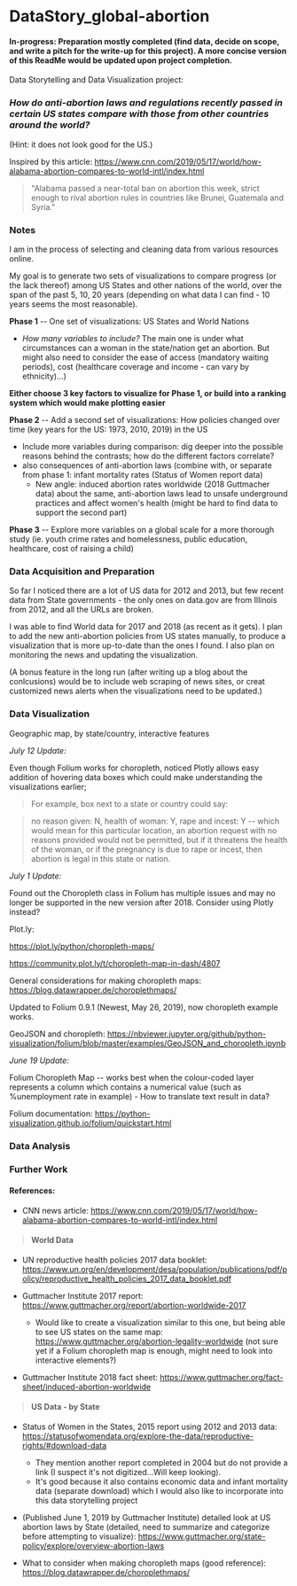 # DataStory_global-abortion

#### In-progress: Preparation mostly completed (find data, decide on scope, and write a pitch for the write-up for this project). A more concise version of this ReadMe would be updated upon project completion.

Data Storytelling and Data Visualization project: 
### *How do anti-abortion laws and regulations recently passed in certain US states compare with those from other countries around the world?* 

(Hint: it does not look good for the US.)

Inspired by this article: https://www.cnn.com/2019/05/17/world/how-alabama-abortion-compares-to-world-intl/index.html

> "Alabama passed a near-total ban on abortion this week, strict enough to rival abortion rules in countries like Brunei, Guatemala and Syria."


### Notes
I am in the process of selecting and cleaning data from various resources online. 

My goal is to generate two sets of visualizations to compare progress (or the lack thereof) among US States and other nations of the world, over the span of the past 5, 10, 20 years (depending on what data I can find - 10 years seems the most reasonable). 

**Phase 1** -- One set of visualizations: US States and World Nations
  - *How many variables to include?* The main one is under what circumstances can a woman in the state/nation get an abortion. 
  But might also need to consider the ease of access (mandatory waiting periods), cost (healthcare coverage and income - can vary by ethnicity)...) 
  
  **Either choose 3 key factors to visualize for Phase 1, or build into a ranking system which would make plotting easier**
  
**Phase 2** -- Add a second set of visualizations: How policies changed over time (key years for the US: 1973, 2010, 2019) in the US 
  - Include more variables during comparison: dig deeper into the possible reasons behind the contrasts; how do the different factors correlate? 
  - also consequences of anti-abortion laws (combine with, or separate from phase 1: infant mortality rates (Status of Women report data)
    * New angle: induced abortion rates worldwide (2018 Guttmacher data) about the same, anti-abortion laws lead to unsafe underground practices and affect women's health (might be hard to find data to support the second part)
  
**Phase 3** -- Explore more variables on a global scale for a more thorough study (ie. youth crime rates and homelessness, public education, healthcare, cost of raising a child)

### Data Acquisition and Preparation
So far I noticed there are a lot of US data for 2012 and 2013, but few recent data from State governments - the only ones on data.gov are from Illinois from 2012, and all the URLs are broken.

I was able to find World data for 2017 and 2018 (as recent as it gets). I plan to add the new anti-abortion policies from US states manually, to produce a visualization that is more up-to-date than the ones I found. I also plan on monitoring the news and updating the visualization.

  (A bonus feature in the long run (after writing up a blog about the conlcusions) would be to include web scraping of news sites, or creat customized news alerts when the visualizations need to be updated.)

### Data Visualization
Geographic map, by state/country, interactive features

*July 12 Update:*

Even though Folium works for choropleth, noticed Plotly allows easy addition of hovering data boxes which could make understanding the visualizations earlier;
> For example, box next to a state or country could say: 

> no reason given: N, health of woman: Y, rape and incest: Y -- which would mean for this particular location, an abortion request with no reasons provided would not be permitted, but if it threatens the health of the woman, or if the pregnancy is due to rape or incest, then abortion is legal in this state or nation.

*July 1 Update:*

Found out the Choropleth class in Folium has multiple issues and may no longer be supported in the new version after 2018. Consider using Plotly instead? 

Plot.ly: 

https://plot.ly/python/choropleth-maps/

https://community.plot.ly/t/choropleth-map-in-dash/4807

General considerations for making choropleth maps: https://blog.datawrapper.de/choroplethmaps/

Updated to Folium 0.9.1 (Newest, May 26, 2019), now choropleth example works. 

GeoJSON and choropleth: https://nbviewer.jupyter.org/github/python-visualization/folium/blob/master/examples/GeoJSON_and_choropleth.ipynb

*June 19 Update:*

Folium Choropleth Map -- works best when the colour-coded layer represents a column which contains a numerical value (such as %unemployment rate in example) - How to translate text result in data?

Folium documentation: https://python-visualization.github.io/folium/quickstart.html

### Data Analysis

### Further Work


#### References:
* CNN news article:
https://www.cnn.com/2019/05/17/world/how-alabama-abortion-compares-to-world-intl/index.html

> #### World Data

* UN reproductive health policies 2017 data booklet:
https://www.un.org/en/development/desa/population/publications/pdf/policy/reproductive_health_policies_2017_data_booklet.pdf


* Guttmacher Institute 2017 report:
https://www.guttmacher.org/report/abortion-worldwide-2017

  * Would like to create a visualization similar to this one, but being able to see US states on the same map: https://www.guttmacher.org/abortion-legality-worldwide (not sure yet if a Folium choropleth map is enough, might need to look into interactive elements?)

* Guttmacher Institute 2018 fact sheet:
https://www.guttmacher.org/fact-sheet/induced-abortion-worldwide


> #### US Data - by State

* Status of Women in the States, 2015 report using 2012 and 2013 data: https://statusofwomendata.org/explore-the-data/reproductive-rights/#download-data
  - They mention another report completed in 2004 but do not provide a link (I suspect it's not digitized...Will keep looking).
  - It's good because it also contains economic data and infant mortality data (separate download) which I would also like to incorporate into this data storytelling project
  
* (Published June 1, 2019 by Guttmacher Institute) detailed look at US abortion laws by State (detailed, need to summarize and categorize before attempting to visualize): https://www.guttmacher.org/state-policy/explore/overview-abortion-laws

* What to consider when making choropleth maps (good reference): https://blog.datawrapper.de/choroplethmaps/ 

